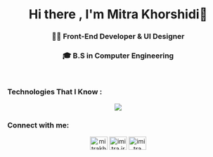 <h1 align="center">Hi there , I'm Mitra Khorshidi👋</h1> 
<h3 align="center">👩‍💻 Front-End Developer & UI Designer</h3> 
<h3 align="center"> 🎓 B.S in Computer Engineering</h3> 
<br/>
<h3 align="left"> Technologies That I Know : </h3>
<p align="center">
  <a href="https://skillicons.dev">
    <img src="https://skillicons.dev/icons?i=nextjs,react,js,ts,tailwind,css,html,mysql,mongodb,git,github,xd,figma,wordpress&perline=8" />
  </a>
</p>

<h3 align="left">Connect with me:</h3>
<p align="center">
<a href="https://linkedin.com/in/mitrakh" target="blank"><img align="center" src="https://raw.githubusercontent.com/rahuldkjain/github-profile-readme-generator/master/src/images/icons/Social/linked-in-alt.svg" alt="mitrakh" height="30" width="40" /></a>
<a href="https://instagram.com/imitra.ir" target="blank"><img align="center" src="https://raw.githubusercontent.com/rahuldkjain/github-profile-readme-generator/master/src/images/icons/Social/instagram.svg" alt="imitra.ir" height="30" width="40" /></a>
<a href="https://dribbble.com/imitra" target="blank"><img align="center" src="https://raw.githubusercontent.com/rahuldkjain/github-profile-readme-generator/master/src/images/icons/Social/dribbble.svg" alt="imitra" height="30" width="40" /></a>
</p>


  
